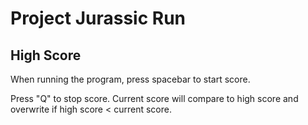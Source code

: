 # Project Jurassic Run

## High Score

When running the program, press spacebar to start score.

Press "Q" to stop score. Current score will compare to high score and overwrite if high score < current score.
